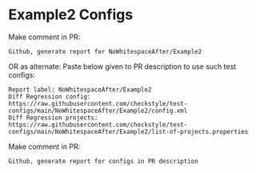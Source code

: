 # Example2 Configs
Make comment in PR:
```
Github, generate report for NoWhitespaceAfter/Example2
```
OR as alternate:
Paste below given to PR description to use such test configs:
```
Report label: NoWhitespaceAfter/Example2
Diff Regression config: https://raw.githubusercontent.com/checkstyle/test-configs/main/NoWhitespaceAfter/Example2/config.xml
Diff Regression projects: https://raw.githubusercontent.com/checkstyle/test-configs/main/NoWhitespaceAfter/Example2/list-of-projects.properties
```
Make comment in PR:
```
Github, generate report for configs in PR description
```
